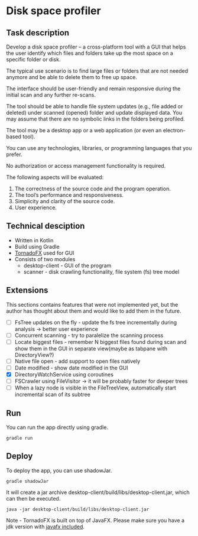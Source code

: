 # Disk space profiler

## Task description

Develop a disk space profiler – a cross-platform tool with a GUI that
helps the user identify which files and folders take up the most space
on a specific folder or disk.

The typical use scenario is to find large files or folders that are not
needed anymore and be able to delete them to free up space.

The interface should be user-friendly and remain responsive during
the initial scan and any further re-scans.

The tool should be able to handle file system updates (e.g., file added
or deleted) under scanned (opened) folder and update displayed data.
You may assume that there are no symbolic links in the folders being
profiled.

The tool may be a desktop app or a web application (or even an
electron-based tool).

You can use any technologies, libraries, or programming languages
that you prefer.

No authorization or access management functionality is required.

The following aspects will be evaluated:
1. The correctness of the source code and the program operation.
2. The tool’s performance and responsiveness.
3. Simplicity and clarity of the source code.
4. User experience.

## Technical desciption
* Written in Kotlin 
* Build using Gradle
* [TornadoFX](https://tornadofx.io/) used for GUI
* Consists of two modules
    * desktop-client - GUI of the program
    * scanner -  disk crawling functionality, file system (fs) tree model

## Extensions
This sections contains features that were not implemented yet, but the author has thought about them 
and would like to add them in the future.
- [ ] FsTree updates on the fly - update the fs tree incrementally during analysis -> better user experience
- [ ] Concurrent scanning - try to paralelize the scanning process
- [ ] Locate biggest files - remember N biggest files found during scan and show them in the GUI in separate view(maybe as tabpane with DirectoryView?)
- [ ] Native file open - add support to open files natively
- [ ] Date modified - show date modified in the GUI  
- [X] DirectoryWatchService using coroutines
- [ ] FSCrawler using FileVisitor -> it will be probably faster for deeper trees
- [ ] When a lazy node is visible in the FileTreeView, automatically start incremental scan of its subtree

## Run
You can run the app directly using gradle.
```
gradle run
```

## Deploy
To deploy the app, you can use shadowJar.
```
gradle shadowJar
```
It will create a jar archive desktop-client/build/libs/desktop-client.jar, which can then be executed.
```
java -jar desktop-client/build/libs/desktop-client.jar
```

Note -  TornadoFX is built on top of JavaFX. Please make sure you have a jdk version with [javafx included](https://askubuntu.com/questions/1091157/javafx-missing-ubuntu-18-04).


